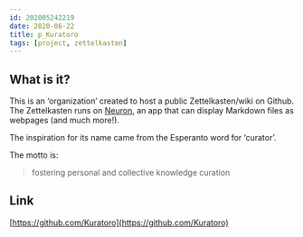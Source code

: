 ```yaml
---
id: 202005242219
date: 2020-06-22
title: p_Kuratoro
tags: [project, zettelkasten]
---
```


## What is it?

This is an ‘organization’ created to host a public Zettelkasten/wiki on Github. The Zettelkasten runs on [Neuron](https://neuron.zettel.page/), an app that can display Markdown files as webpages (and much more!).

The inspiration for its name came from the Esperanto word for ‘curator’.

The motto is:
> fostering personal and collective knowledge curation

## Link

[https://github.com/Kuratoro](https://github.com/Kuratoro)


 


